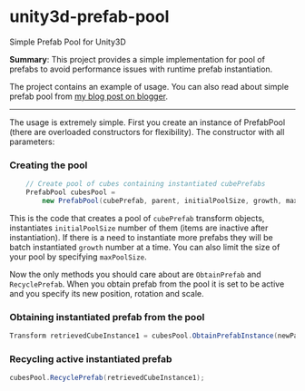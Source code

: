 unity3d-prefab-pool
===================

Simple Prefab Pool for Unity3D

**Summary**: This project provides a simple implementation for pool of prefabs to avoid performance issues with runtime prefab instantiation.

The project contains an example of usage. You can also read about simple prefab pool from [my blog post on blogger](http://android-by-example.blogspot.com/2013/09/simple-pool-of-prefabs-for-unity3d-game.html). 

***

The usage is extremely simple. First you create an instance of PrefabPool (there are overloaded constructors for flexibility). The constructor with all parameters:
### Creating the pool
```csharp
	// Create pool of cubes containing instantiated cubePrefabs
	PrefabPool cubesPool = 
		new PrefabPool(cubePrefab, parent, initialPoolSize, growth, maxPoolSize);
```

This is the code that creates a pool of `cubePrefab` transform objects, instantiates `initialPoolSize` number of them (items are inactive after instantiation). If there is a need to instantiate more prefabs they will be batch instantiated `growth` number at a time. You can also limit the size of your pool by specifying `maxPoolSize`.  

Now the only methods you should care about are `ObtainPrefab` and `RecyclePrefab`. When you obtain prefab from the pool it is set to be active and you specify its new position, rotation and scale. 
### Obtaining instantiated prefab from the pool

```csharp
Transform retrievedCubeInstance1 = cubesPool.ObtainPrefabInstance(newParent.gameObject); 
```
### Recycling active instantiated prefab
```csharp
cubesPool.RecyclePrefab(retrievedCubeInstance1);
```

